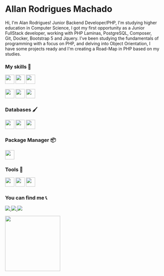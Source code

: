 # Allan Rodrigues Machado

Hi, I'm Alan Rodrigues!
Junior Backend Developer/PHP, I'm studying higher education in Computer Science, I got my first opportunity as a Junior FullStack developer, working with PHP Laminas, PostgreSQL, Composer, Git, Docker, Bootstrap 5 and Jquery. I've been studying the fundamentals of programming with a focus on PHP, and delving into Object Orientation, I have some projects ready and I'm creating a Road-Map in PHP based on my studies.



### My skills 🚀

<p>
   <img src="https://img.shields.io/badge/PHP-02569B?style=for-the-badge&logo=php&logoColor=white" height="30"/>
   <img src="https://img.shields.io/badge/laravel-E34F26?style=for-the-badge&logo=laravel&logoColor=white" height="30"/>
   <img src="https://img.shields.io/badge/bootstrap-563d7c?style=for-the-badge&logo=bootstrap&logoColor=white" height="30"/>
</p>

<p>
   <img src="https://img.shields.io/badge/Jquery-073763?style=for-the-badge&logo=jquery&logoColor=white" height="30"/>
  <img src="https://img.shields.io/badge/Zend3/Laminas-5B8347?style=for-the-badge&logo=zend&logoColor=white" height="30"/>
    <img src="https://img.shields.io/badge/Java/Java-5B8347?style=for-the-badge&logo=Java&logoColor=white" height="30"/>
</p>



### Databases 🖌️

<p>
<img src="https://img.shields.io/badge/-MySQL-F29111?style=for-the-badge&logo=mysql&logoColor=white" height="30"/>
<img src="https://img.shields.io/badge/MariaDB-003545?style=for-the-badge&logo=mariadb&logoColor=white" height="30"/>
 <img src="https://img.shields.io/badge/PostgreSQL-c0c0c0?style=for-the-badge&logo=PostgreSQL&logoColor=white" height="30"/>
</p>

### Package Manager 📦
<p>
    <img src="https://img.shields.io/badge/Composer-885630?style=for-the-badge&logo=composer&logoColor=white" height="30"/>
</p>

### Tools 🧰
<p>
     <img src="https://img.shields.io/badge/Docker-2CA5E0?style=for-the-badge&logo=docker&logoColor=white" height="30"/>
     <img src="http://img.shields.io/badge/-Git-F1502F?style=for-the-badge&logo=git&logoColor=white" height="30"/>
     <img src="http://img.shields.io/badge/-Github-000000?style=for-the-badge&logo=github&logoColor=white" height="30"/>

</p>
<!-- 

### Others  💻

<p>
   <img src="http://img.shields.io/badge/-Git-F1502F?style=for-the-badge&logo=git&logoColor=white" height="30"/>
    <img src="http://img.shields.io/badge/-Github-000000?style=for-the-badge&logo=github&logoColor=white" height="30"/>
</p>
 -->

<!-- ### Basics ⚡ 

<p>
 <img src="https://img.shields.io/badge/CodeIgniter-f20a0a?style=for-the-badge&logo=CodeIgniter&logoColor=white" height="30"/>
 <img src="https://img.shields.io/badge/Bootstrap-563D7C?style=for-the-badge&logo=bootstrap&logoColor=white" height="30"/>
 <img src="https://img.shields.io/badge/jQuery-0769AD?style=for-the-badge&logo=jquery&logoColor=white" height="30"/>
</p>

<p>
 <img src="https://img.shields.io/badge/Vue.JS-42b883?style=for-the-badge&logo=Vue.JS&logoColor=white" height="30"/>
 <img src="https://img.shields.io/badge/Wordpress-21759b?style=for-the-badge&logo=Wordpress&logoColor=white" height="30"/>  
</p> -->


### You can find me 📞

<p>
<a href="mailto:allan.rodrigues14@hotmail.com" alt="E-mail" target="_blank">
    <img src="https://img.shields.io/badge/-hotmail-0564f2?style=for-the-badge&logo=hotmail&logoColor=white" />
</a>
<a href="https://www.linkedin.com/in/allanrodriguesmachado/" alt="LinkedIn" target="_blank">
    <img src="https://img.shields.io/badge/-LinkedIn-blue?style=for-the-badge&logo=Linkedin&logoColor=white" />
</a>

<a href="https://dev.to/allanrodriguesmachado" alt="Dev.To" target="_blank">
    <img src="https://img.shields.io/badge/dev.to-black?style=for-the-badge&logo=dev.to&logoColor=logoColor=white" />
</a>
</p>

 <div>
  <a href="https://github.com/allanrodriguesmachado">
  <img height="180em" src="https://github-readme-stats.vercel.app/api?username=allanrodriguesmachado&show_icons=true&theme=dark&include_all_commits=true&count_private=true"/>
<!--   <img height="180em" src="https://github-readme-stats.vercel.app/api/top-langs/?username=allanrodriguesmachado&layout=compact&langs_count=7&theme=dark"/>
</div> -->

